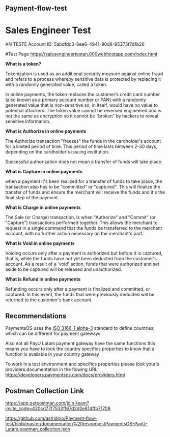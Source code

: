 ## Payment-flow-test

# Sales Engineer Test

AN TESTE Account ID:
5abdfdd3-6ee6-4941-90d8-95373f7d1b26

#Test Page
https://salesengineertestan.000webhostapp.com/index.html

<b>What is a token?</b>

Tokenization is used as an additional security measure against online fraud and refers to a process whereby sensitive data is protected by replacing it with a randomly generated value, called a token.

In online payments, the token replaces the customer’s credit card number (also known as a  primary account number or PAN) with a randomly generated value that is non-sensitive so, in itself, would have no value to potential attackers.
The token value cannot be reversed engineered and is not the same as encryption so it cannot be “broken” by hackers to reveal sensitive information.

<b>What is Authorize in online payments</b>

The Authorize transaction "freezes" the funds in the cardholder's account for a limited period of time. This period of time lasts between 2-30 days, depending on the cardholder's issuing institution.

Successful authorization does not mean a transfer of funds will take place.

<b>What is Capture in online payments</b>

when a payment it's been realized for a transfer of funds to take place, the transaction also has to be "committed" or "captured". This will finalize the transfer of funds and ensure the merchant will receive the funds and it's the final step of the payment. 

<b>What is Charge in online payments</b>

The Sale (or Charge) transaction, is when "Authorize" and "Commit" (or "Capture") transactions performed together. This allows the merchant to request in a single command that the funds be transferred to the merchant account, with no further action necessary on the merchant's part.

<b>What is Void in online payments</b>

Voiding occurs only after a payment is authorized but before it is captured, that is, while the funds have not yet been deducted from the customer's account. As a result of a 'void' action, funds that were authorized and set aside to be captured will be released and unauthorized.

<b>What is Refund in online payments</b>

Refunding occurs only after a payment is finalized and committed, or captured. In this event, the funds that were previously deducted will be returned to the customer's bank account.

## Recommendations

PaymentsOS uses the [ISO 3166-1 alpha-3](https://en.wikipedia.org/wiki/ISO_3166-1_alpha-3) standard to define countries; which can be different for payment gateways.

Also not all PayU Latam payment gateway have the same functions this means you have to look the country specifics properties to know that a function is available in your country gateway

To work in a test environment and specifics properties please look your's providers documentation in the flowing URL
https://developers.paymentsos.com/docs/providers.html

## Postman Collection Link
https://app.getpostman.com/join-team?invite_code=420cd77f7532ff67d2d2e814ffb71708

https://github.com/astridnio/Payment-flow-test/blob/master/documentation%20resourses/PaymentsOS-PayU-Latam.postman_collection.json
